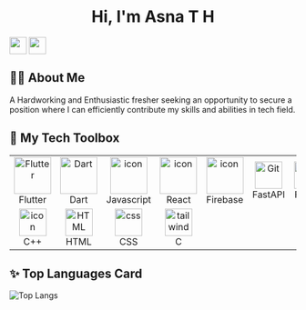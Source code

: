 ### <h1 align="center">Hi, I'm Asna T H</h1>
[<img align="center" height="30" src="https://img.shields.io/badge/linkedin-blue.svg?&style=for-the-badge&logo=linkedin&logoColor=white" />][LinkedIn]
[<img align="center" height="30" src="https://img.shields.io/badge/Gmail-D14836?style=for-the-badge&logo=gmail&logoColor=white" />][gmail]
## 🙋‍♂️ About Me
A Hardworking and Enthusiastic fresher seeking an opportunity to secure a position where I can efficiently contribute my skills and abilities in tech field.

## 🧰 My Tech Toolbox

<table>
  <tr>
  <td align="center" width="96">
        <img src="https://skillicons.dev/icons?i=flutter" width="65" height="65"alt="Flutter" />
      <br>Flutter
    </td>
    <td align="center" width="96">
        <img src="https://skillicons.dev/icons?i=dart" width="65" height="65"alt="Dart" />
      <br>Dart
    </td>
    <td align="center" width="96">
        <img src="https://techstack-generator.vercel.app/js-icon.svg" alt="icon" width="65" height="65" />
      <br>Javascript
    </td>
    <td align="center" width="96">
        <img src="https://techstack-generator.vercel.app/react-icon.svg" alt="icon" width="65" height="65" />
      <br>React
    </td>
     <td align="center" width="96">
        <img src="https://skillicons.dev/icons?i=firebase" alt="icon" width="65" height="65" />
      <br>Firebase
    </td>
    <td align="center" width="96"> 
        <img src="https://skillicons.dev/icons?i=fastapi" width="48" height="48" alt="Git" />
      <br>FastAPI
    </td>
    <td align="center" width="96"> 
        <img src="https://uxwing.com/wp-content/themes/uxwing/download/brands-and-social-media/figma-icon.svg" width="48" height="48" alt="Git" />
      <br>Figma
    </td>
    <td align="center" width="96"> 
        <img src="https://skillicons.dev/icons?i=git" width="48" height="48" alt="Git" />
      <br>Git
    </td>
    <td align="center" width="96">
        <img src="https://techstack-generator.vercel.app/github-icon.svg" width="48" height="48" alt="GitHub" />
      <br>Github
    </td>
  </tr>
  <tr>
    <td align="center" width="96">
        <img src="https://techstack-generator.vercel.app/cpp-icon.svg" alt="icon" width="48" height="48" />
      <br>C++
    </td>
    <td align="center"  width="96">
        <img src="https://skillicons.dev/icons?i=html" width="48" height="48" alt="HTML" />
      <br>HTML
    </td>
    <td align="center" width="96">
        <img src="https://skillicons.dev/icons?i=css" width="48" height="48" alt="css" />
      <br>CSS
    </td>
     <td align="center" width="96">
        <img src="https://skillicons.dev/icons?i=c" width="48" height="48" alt="tailwind" />
      <br>C
    </td>
    </tr>
   
</table>


## ✨ Top Languages Card

![Top Langs](https://github-readme-stats.vercel.app/api/top-langs/?username=Asna1303&layout=compact&theme=tokyonight)



[linkedin]: https://www.linkedin.com/in/asna-t-h/
[gmail]: mailto:asnahamza333@gmail.com





